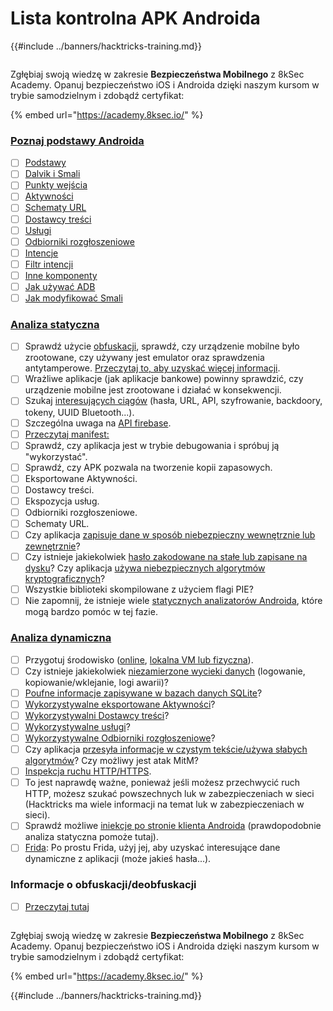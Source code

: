 # Lista kontrolna APK Androida

{{#include ../banners/hacktricks-training.md}}

<figure><img src="/images/image (2).png" alt=""><figcaption></figcaption></figure>

Zgłębiaj swoją wiedzę w zakresie **Bezpieczeństwa Mobilnego** z 8kSec Academy. Opanuj bezpieczeństwo iOS i Androida dzięki naszym kursom w trybie samodzielnym i zdobądź certyfikat:

{% embed url="https://academy.8ksec.io/" %}

### [Poznaj podstawy Androida](android-app-pentesting/#2-android-application-fundamentals)

- [ ] [Podstawy](android-app-pentesting/#fundamentals-review)
- [ ] [Dalvik i Smali](android-app-pentesting/#dalvik--smali)
- [ ] [Punkty wejścia](android-app-pentesting/#application-entry-points)
- [ ] [Aktywności](android-app-pentesting/#launcher-activity)
- [ ] [Schematy URL](android-app-pentesting/#url-schemes)
- [ ] [Dostawcy treści](android-app-pentesting/#services)
- [ ] [Usługi](android-app-pentesting/#services-1)
- [ ] [Odbiorniki rozgłoszeniowe](android-app-pentesting/#broadcast-receivers)
- [ ] [Intencje](android-app-pentesting/#intents)
- [ ] [Filtr intencji](android-app-pentesting/#intent-filter)
- [ ] [Inne komponenty](android-app-pentesting/#other-app-components)
- [ ] [Jak używać ADB](android-app-pentesting/#adb-android-debug-bridge)
- [ ] [Jak modyfikować Smali](android-app-pentesting/#smali)

### [Analiza statyczna](android-app-pentesting/#static-analysis)

- [ ] Sprawdź użycie [obfuskacji](android-checklist.md#some-obfuscation-deobfuscation-information), sprawdź, czy urządzenie mobilne było zrootowane, czy używany jest emulator oraz sprawdzenia antytamperowe. [Przeczytaj to, aby uzyskać więcej informacji](android-app-pentesting/#other-checks).
- [ ] Wrażliwe aplikacje (jak aplikacje bankowe) powinny sprawdzić, czy urządzenie mobilne jest zrootowane i działać w konsekwencji.
- [ ] Szukaj [interesujących ciągów](android-app-pentesting/#looking-for-interesting-info) (hasła, URL, API, szyfrowanie, backdoory, tokeny, UUID Bluetooth...).
- [ ] Szczególna uwaga na [API firebase](android-app-pentesting/#firebase).
- [ ] [Przeczytaj manifest:](android-app-pentesting/#basic-understanding-of-the-application-manifest-xml)
- [ ] Sprawdź, czy aplikacja jest w trybie debugowania i spróbuj ją "wykorzystać".
- [ ] Sprawdź, czy APK pozwala na tworzenie kopii zapasowych.
- [ ] Eksportowane Aktywności.
- [ ] Dostawcy treści.
- [ ] Ekspozycja usług.
- [ ] Odbiorniki rozgłoszeniowe.
- [ ] Schematy URL.
- [ ] Czy aplikacja [zapisuje dane w sposób niebezpieczny wewnętrznie lub zewnętrznie](android-app-pentesting/#insecure-data-storage)?
- [ ] Czy istnieje jakiekolwiek [hasło zakodowane na stałe lub zapisane na dysku](android-app-pentesting/#poorkeymanagementprocesses)? Czy aplikacja [używa niebezpiecznych algorytmów kryptograficznych](android-app-pentesting/#useofinsecureandordeprecatedalgorithms)?
- [ ] Wszystkie biblioteki skompilowane z użyciem flagi PIE?
- [ ] Nie zapomnij, że istnieje wiele [statycznych analizatorów Androida](android-app-pentesting/#automatic-analysis), które mogą bardzo pomóc w tej fazie.

### [Analiza dynamiczna](android-app-pentesting/#dynamic-analysis)

- [ ] Przygotuj środowisko ([online](android-app-pentesting/#online-dynamic-analysis), [lokalna VM lub fizyczna](android-app-pentesting/#local-dynamic-analysis)).
- [ ] Czy istnieje jakiekolwiek [niezamierzone wycieki danych](android-app-pentesting/#unintended-data-leakage) (logowanie, kopiowanie/wklejanie, logi awarii)?
- [ ] [Poufne informacje zapisywane w bazach danych SQLite](android-app-pentesting/#sqlite-dbs)?
- [ ] [Wykorzystywalne eksportowane Aktywności](android-app-pentesting/#exploiting-exported-activities-authorisation-bypass)?
- [ ] [Wykorzystywalni Dostawcy treści](android-app-pentesting/#exploiting-content-providers-accessing-and-manipulating-sensitive-information)?
- [ ] [Wykorzystywalne usługi](android-app-pentesting/#exploiting-services)?
- [ ] [Wykorzystywalne Odbiorniki rozgłoszeniowe](android-app-pentesting/#exploiting-broadcast-receivers)?
- [ ] Czy aplikacja [przesyła informacje w czystym tekście/używa słabych algorytmów](android-app-pentesting/#insufficient-transport-layer-protection)? Czy możliwy jest atak MitM?
- [ ] [Inspekcja ruchu HTTP/HTTPS](android-app-pentesting/#inspecting-http-traffic).
- [ ] To jest naprawdę ważne, ponieważ jeśli możesz przechwycić ruch HTTP, możesz szukać powszechnych luk w zabezpieczeniach w sieci (Hacktricks ma wiele informacji na temat luk w zabezpieczeniach w sieci).
- [ ] Sprawdź możliwe [iniekcje po stronie klienta Androida](android-app-pentesting/#android-client-side-injections-and-others) (prawdopodobnie analiza statyczna pomoże tutaj).
- [ ] [Frida](android-app-pentesting/#frida): Po prostu Frida, użyj jej, aby uzyskać interesujące dane dynamiczne z aplikacji (może jakieś hasła...).

### Informacje o obfuskacji/deobfuskacji

- [ ] [Przeczytaj tutaj](android-app-pentesting/#obfuscating-deobfuscating-code)

<figure><img src="/images/image (2).png" alt=""><figcaption></figcaption></figure>

Zgłębiaj swoją wiedzę w zakresie **Bezpieczeństwa Mobilnego** z 8kSec Academy. Opanuj bezpieczeństwo iOS i Androida dzięki naszym kursom w trybie samodzielnym i zdobądź certyfikat:

{% embed url="https://academy.8ksec.io/" %}

{{#include ../banners/hacktricks-training.md}}
